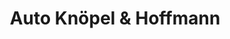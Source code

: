 ---
title: "Auto Knöpel & Hoffmann"
url: /bad-aibling/auto-knoepel-und-hoffmann/
shop: Autowerkstatt
---